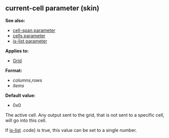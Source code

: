 ## current-cell parameter (skin)
**See also:**
*   [cell-span parameter](/ref/%7Bskin%7D/param/cell-span.md) 
*   [cells parameter](/ref/%7Bskin%7D/param/cells.md) 
*   [is-list parameter](/ref/%7Bskin%7D/param/is-list.md) 
<!-- -->
**Applies to:**
*   [Grid](/ref/%7Bskin%7D/control/grid.md) 
<!-- -->
**Format:**
*   *columns*,*rows*
*   *items*
<!-- -->
**Default value:**
*   0x0


The active cell. Any output sent to the grid, that is not sent
to a specific cell, will go into this cell. 

If
[is-list](/ref/%7Bskin%7D/param/is-list.md) .code} is true, this value can be
set to a single number.